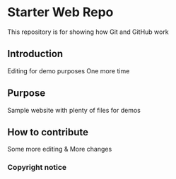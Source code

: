 # Starter Web Repo

This repository is for showing how Git and GitHub work

## Introduction

Editing for demo purposes One more time

## Purpose

Sample website with plenty of files for demos

## How to contribute

Some more editing & More changes

### Copyright notice